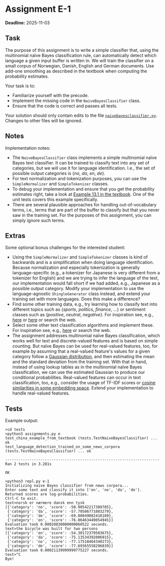 # Assignment E-1

**Deadline:** 2025-11-03

## Task

The purpose of this assignment is to write a simple classifier that, using the multinomial naïve Bayes classification rule, can automatically detect which language a given input buffer is written in. We will train the classifier on a small corpus of Norwegian, Danish, English and German documents. Use add-one smoothing as described in the textbook when computing the probability estimates.

Your task is to:

* Familiarize yourself with the precode.
* Implement the missing code in the `NaiveBayesClassifier` class.
* Ensure that the code is correct and passes all tests.

Your solution should only contain edits to the file [`naivebayesclassifier.py`](../in3120/naivebayesclassifier.py). Changes to other files will be ignored.

## Notes

Implementation notes:

* The `NaiveBayesClassifier` class implements a simple multinomial naïve Bayes text classifier. It can be trained to classify text into any set of categories, but we will use it for language identification. I.e., the set of possible output categories is {_no_, _da_, _en_, _de_}.
* For text normalization and tokenization purposes, you can use the `SimpleNormalizer` and `SimpleTokenizer` classes.
* To debug your implementation and ensure that you get the probability estimates right, take a look at [Example 13.1 in the textbook](https://nlp.stanford.edu/IR-book/pdf/13bayes.pdf). One of the unit tests covers this example specifically.
* There are several plausible approaches for handling out-of-vocabulary terms, i.e., terms that are part of the buffer to classify but that you never saw in the training set. For the purposes of this assignment, you can simply ignore such terms.

## Extras

Some optional bonus challenges for the interested student:

* Using the `SimpleNormalizer` and `SimpleTokenizer` classes is kind of backwards and is a simplification when doing language identification. Because normalization and especially tokenization is generally language-specific (e.g., a tokenizer for Japanese is very different from a tokenizer for English) and we are trying to infer the language of the text, our implementation would fall short if we had added, e.g., Japanese as a possible output category. Modify your implementation to use the language-agnostic `ShingleGenerator` class instead, and extend your training set with more languages. Does this make a difference?
* Find some other training data, e.g., try learning how to classify text into different topics such as {_sports_, _politics_, _finance_, ...} or sentiment classes such as {_positive_, _neutral_, _negative_}. For inspiration see, e.g., [here](https://metatext.io/datasets-list/text-classification-task) or [here](https://datasetsearch.research.google.com/) or search the web.
* Select some other text classification algorithms and implement these. For inspiration see, e.g., [here](https://scikit-learn.org/stable/supervised_learning.html) or search the web.
* The assignment addresses multinomial naïve Bayes classification, which works well for text and discrete-valued features and is based on simple counting. But naïve Bayes can be used for real-valued features, too, for example by assuming that a real-valued feature's values for a given category follow a [Gaussian distribution](https://en.wikipedia.org/wiki/Normal_distribution), and then estimating the mean and the standard deviation from the training set. With that in hand, instead of using lookup tables as in the multinomial naïve Bayes classification, we can use the estimated Gaussian to produce our conditional probabilities. Real-valued features can occur in text classification, too, e.g., consider the usage of TF-IDF scores or [cosine similarities in some embedding space](./assignment-e-2.md). Extend your implementation to handle real-valued features.

## Tests

Example output:

```text
>cd tests
>python3 assignments.py e
test_china_example_from_textbook (tests.TestNaiveBayesClassifier) ... ok
test_language_detection_trained_on_some_news_corpora (tests.TestNaiveBayesClassifier) ... ok

----------------------------------------------------------------------
Ran 2 tests in 3.281s

OK
```

```text
>python3 repl.py e-1
Initializing naive Bayes classifier from news corpora...
Enter some text and classify it into ['en', 'no', 'da', 'de'].
Returned scores are log-probabilities.
Ctrl-C to exit.
text>norsk er nærmere dansk enn tysk
[{'category': 'no', 'score': -50.90542217389785},
 {'category': 'da', 'score': -57.70586771883279},
 {'category': 'de', 'score': -69.80849082418189},
 {'category': 'en', 'score': -76.06463449054945}]
Evaluation took 0.00020830000000060522 seconds.
text>the bicycle was built for two persons
[{'category': 'en', 'score': -54.30172379503675},
 {'category': 'da', 'score': -75.13534392006915},
 {'category': 'no', 'score': -77.17518464340273},
 {'category': 'de', 'score': -77.69365558296839}]
Evaluation took 0.00021139999999775227 seconds.
text>^C
Bye!
```
